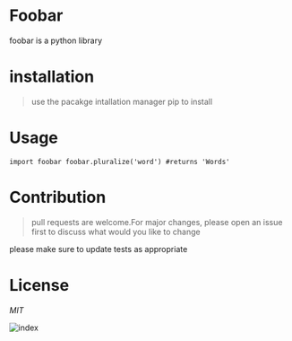 # Foobar
foobar is a python library

# installation

> use the pacakge intallation manager pip to install

# Usage

`import foobar
foobar.pluralize('word') #returns 'Words'` 

# Contribution

> pull requests are welcome.For major changes, please open an issue first to discuss what would  you like to change

please make sure to update tests as appropriate

# License 
*MIT*

![index](https://user-images.githubusercontent.com/75436004/101240464-1cecc380-36f8-11eb-8969-e756cba18bd8.png)
